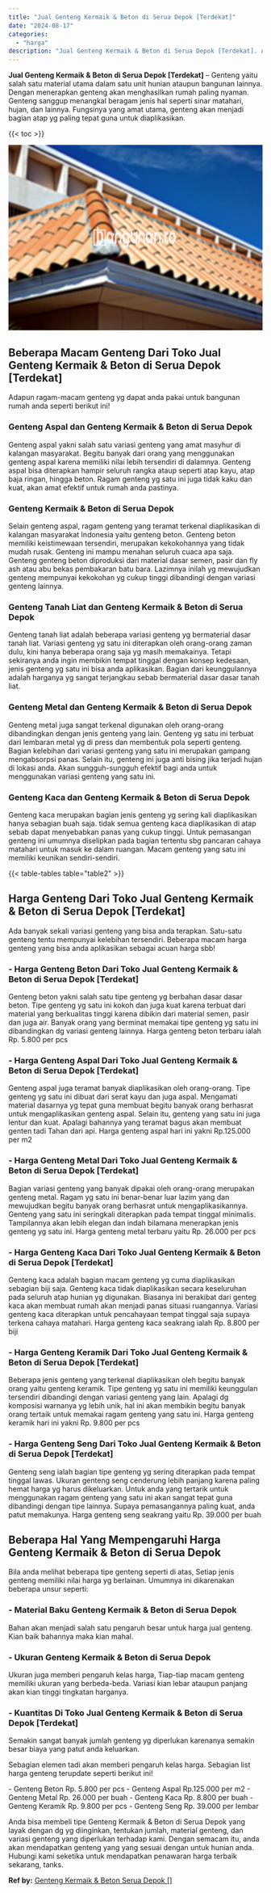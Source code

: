 ```yaml
---
title: "Jual Genteng Kermaik & Beton di Serua Depok [Terdekat]"
date: "2024-08-17"
categories: 
  - "harga"
description: "Jual Genteng Kermaik & Beton di Serua Depok [Terdekat]. Anda bisa membeli tipe Genteng Kermaik & Beton di Serua Depok yang layak dengan dg yg diinginkan, ten..."
---
```


**Jual Genteng Kermaik & Beton di Serua Depok \[Terdekat\]** – Genteng yaitu salah satu material utama dalam satu unit hunian ataupun bangunan lainnya. Dengan menerapkan genteng akan menghasilkan rumah paling nyaman. Genteng sanggup menangkal beragam jenis hal seperti sinar matahari, hujan, dan lainnya. Fungsinya yang amat utama, genteng akan menjadi bagian atap yg paling tepat guna untuk diaplikasikan.

{{< toc >}}

![Jual Genteng Kermaik & Beton di Serua Depok [Terdekat]](/images/genteng-minimalis-murah03.png)

## Beberapa Macam Genteng Dari Toko Jual Genteng Kermaik & Beton di Serua Depok \[Terdekat\]

Adapun ragam-macam genteng yg dapat anda pakai untuk bangunan rumah anda seperti berikut ini!

### Genteng Aspal dan Genteng Kermaik & Beton di Serua Depok

Genteng aspal yakni salah satu variasi genteng yang amat masyhur di kalangan masyarakat. Begitu banyak dari orang yang menggunakan genteng aspal karena memiliki nilai lebih tersendiri di dalamnya. Genteng aspal bisa diterapkan hampir seluruh rangka ataup seperti atap kayu, atap baja ringan, hingga beton. Ragam genteng yg satu ini juga tidak kaku dan kuat, akan amat efektif untuk rumah anda pastinya.

### Genteng Kermaik & Beton di Serua Depok

Selain genteng aspal, ragam genteng yang teramat terkenal diaplikasikan di kalangan masyarakat Indonesia yaitu genteng beton. Genteng beton memiliki keistimewaan tersendiri, merupakan kekokohannya yang tidak mudah rusak. Genteng ini mampu menahan seluruh cuaca apa saja. Genteng genteng beton diproduksi dari material dasar semen, pasir dan fly ash atau abu bekas pembakaran batu bara. Lazimnya inilah yg mewujudkan genteng mempunyai kekokohan yg cukup tinggi dibandingi dengan variasi genteng lainnya.

### Genteng Tanah Liat dan Genteng Kermaik & Beton di Serua Depok

Genteng tanah liat adalah beberapa variasi genteng yg bermaterial dasar tanah liat. Variasi genteng yg satu ini diterapkan oleh orang-orang zaman dulu, kini hanya beberapa orang saja yg masih memakainya. Tetapi sekiranya anda ingin membikin tempat tinggal dengan konsep kedesaan, jenis genteng yg satu ini bisa anda aplikasikan. Bagian dari keunggulannya adalah harganya yg sangat terjangkau sebab bermaterial dasar dasar tanah liat.

### Genteng Metal dan Genteng Kermaik & Beton di Serua Depok

Genteng metal juga sangat terkenal digunakan oleh orang-orang dibandingkan dengan jenis genteng yang lain. Genteng yg satu ini terbuat dari lembaran metal yg di press dan membentuk pola seperti genteng. Bagian kelebihan dari variasi genteng yang satu ini merupakan gampang mengabsorpsi panas. Selain itu, genteng ini juga anti bising jika terjadi hujan di lokasi anda. Akan sungguh-sungguh efektif bagi anda untuk menggunakan variasi genteng yang satu ini.

### Genteng Kaca dan Genteng Kermaik & Beton di Serua Depok

Genteng kaca merupakan bagian jenis genteng yg sering kali diaplikasikan hanya sebagian buah saja. tidak semua genteng kaca diaplikasikan di atap sebab dapat menyebabkan panas yang cukup tinggi. Untuk pemasangan genteng ini umumnya diselipkan pada bagian tertentu sbg pancaran cahaya matahari untuk masuk ke dalam ruangan. Macam genteng yang satu ini memiliki keunikan sendiri-sendiri.

{{< table-tables table="table2" >}}

## Harga Genteng Dari Toko Jual Genteng Kermaik & Beton di Serua Depok \[Terdekat\]

Ada banyak sekali variasi genteng yang bisa anda terapkan. Satu-satu genteng tentu mempunyai kelebihan tersendiri. Beberapa macam harga genteng yang bisa anda aplikasikan sebagai acuan harga sbb!

### \- Harga Genteng Beton Dari Toko Jual Genteng Kermaik & Beton di Serua Depok \[Terdekat\]

Genteng beton yakni salah satu tipe genteng yg berbahan dasar dasar beton. Tipe genteng yg satu ini kokoh dan juga kuat karena terbuat dari material yang berkualitas tinggi karena dibikin dari material semen, pasir dan juga air. Banyak orang yang berminat memakai tipe genteng yg satu ini dibandingkan dg variasi genteng lainnya. Harga genteng beton terbaru ialah Rp. 5.800 per pcs

### \- Harga Genteng Aspal Dari Toko Jual Genteng Kermaik & Beton di Serua Depok \[Terdekat\]

Genteng aspal juga teramat banyak diaplikasikan oleh orang-orang. Tipe genteng yg satu ini dibuat dari serat kayu dan juga aspal. Mengamati material dasarnya yg tepat guna membuat begitu banyak orang berhasrat untuk mengaplikasikan genteng aspal. Selain itu, genteng yang satu ini juga lentur dan kuat. Apalagi bahannya yang teramat bagus akan membuat genten tadi Tahan dari api. Harga genteng aspal hari ini yakni Rp.125.000 per m2

### \- Harga Genteng Metal Dari Toko Jual Genteng Kermaik & Beton di Serua Depok \[Terdekat\]

Bagian variasi genteng yang banyak dipakai oleh orang-orang merupakan genteng metal. Ragam yg satu ini benar-benar luar lazim yang dan mewujudkan begitu banyak orang berhasrat untuk mengaplikasikannya. Genteng yang satu ini seringkali diterapkan pada tempat tinggal minimalis. Tampilannya akan lebih elegan dan indah bilamana menerapkan jenis genteng yg satu ini. Harga genteng metal terbaru yaitu Rp. 26.000 per pcs

### \- Harga Genteng Kaca Dari Toko Jual Genteng Kermaik & Beton di Serua Depok \[Terdekat\]

Genteng kaca adalah bagian macam genteng yg cuma diaplikasikan sebagian biji saja. Genteng kaca tidak diaplikasikan secara keseluruhan pada seluruh atap hunian yg digunakan. Biasanya ini berakibat dari genteg kaca akan membuat rumah akan menjadi panas situasi ruangannya. Variasi genteng kaca diterapkan untuk pencahayaan tempat tinggal saja supaya terkena cahaya matahari. Harga genteng kaca seakrang ialah Rp. 8.800 per biji

### \- Harga Genteng Keramik Dari Toko Jual Genteng Kermaik & Beton di Serua Depok \[Terdekat\]

Beberapa jenis genteng yang terkenal diaplikasikan oleh begitu banyak orang yaitu genteng keramik. Tipe genteng yg satu ini memiliki keunggulan tersendiri dibandingi dengan variasi genteng yang lain. Apalagi dg komposisi warnanya yg lebih unik, hal ini akan membikin begitu banyak orang tertaik untuk memakai ragam genteng yang satu ini. Harga genteng keramik hari ini yakni Rp. 9.800 per pcs

### \- Harga Genteng Seng Dari Toko Jual Genteng Kermaik & Beton di Serua Depok \[Terdekat\]

Genteng seng ialah bagian tipe genteng yg sering diterapkan pada tempat tinggal lawas. Ukuran genteng seng cenderung lebih panjang karena paling hemat harga yg harus dikeluarkan. Untuk anda yang tertarik untuk menggunakan ragam genteng yang satu ini akan sangat tepat guna dibandingi dengan tipe lainnya. Supaya pemasangannya paling kuat, anda patut memakunya. Harga genteng seng seakrang yaitu Rp. 39.000 per buah

## Beberapa Hal Yang Mempengaruhi Harga Genteng Kermaik & Beton di Serua Depok

Bila anda melihat beberapa tipe genteng seperti di atas, Setiap jenis genteng memiliki nilai harga yg berlainan. Umumnya ini dikarenakan beberapa unsur seperti:

### \- Material Baku Genteng Kermaik & Beton di Serua Depok

Bahan akan menjadi salah satu pengaruh besar untuk harga jual genteng. Kian baik bahannya maka kian mahal.

### \- Ukuran Genteng Kermaik & Beton di Serua Depok

Ukuran juga memberi pengaruh kelas harga, Tiap-tiap macam genteng memiliki ukuran yang berbeda-beda. Variasi kian lebar ataupun panjang akan kian tinggi tingkatan harganya.

### \- Kuantitas Di Toko Jual Genteng Kermaik & Beton di Serua Depok \[Terdekat\]

Semakin sangat banyak jumlah genteng yg diperlukan karenanya semakin besar biaya yang patut anda keluarkan.

Sebagian elemen tadi akan memberi pengaruh kelas harga. Sebagian list harga genteng terupdate seperti berikut ini!

\- Genteng Beton Rp. 5.800 per pcs - Genteng Aspal Rp.125.000 per m2 - Genteng Metal Rp. 26.000 per buah - Genteng Kaca Rp. 8.800 per buah - Genteng Keramik Rp. 9.800 per pcs - Genteng Seng Rp. 39.000 per lembar

Anda bisa membeli tipe Genteng Kermaik & Beton di Serua Depok yang layak dengan dg yg diinginkan, tentukan jumlah, material genteng, dan variasi genteng yang diperlukan terhadap kami. Dengan semacam itu, anda akan mendapatkan genteng yang yang sesuai dengan untuk hunian anda. Hubungi kami seketika untuk mendapatkan penawaran harga terbaik sekarang, tanks.

**Ref by:**  [Genteng Kermaik & Beton  Serua Depok []](https://id.wikipedia.org/wiki/Genteng)
